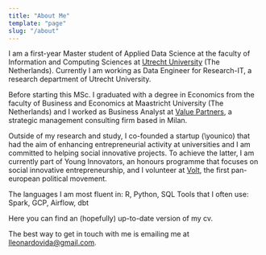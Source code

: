 ```yaml
---
title: "About Me"
template: "page"
slug: "/about"
---
```


I am a first-year Master student of Applied Data Science at the faculty of Information and Computing Sciences at <a target="_blank" rel="noopener" href="https://www.uu.nl/en">Utrecht University</a> (The Netherlands). Currently I am working as Data Engineer for Research-IT, a research department of Utrecht University.

Before starting this MSc. I graduated with a degree in Economics from the faculty of Business and Economics at Maastricht University (The Netherlands) and I worked as Business Analyst at <a target="_blank" rel="noopener" href="http://www.valuepartners.com/en/">Value Partners</a>, a strategic management consulting firm based in Milan.

Outside of my research and study, I co-founded a startup (\younico) that had the aim of enhancing entrepreneurial activity at universities and I am committed to helping social innovative projects. To achieve the latter, I am currently part of Young Innovators, an honours programme that focuses on social innovative entrepreneurship, and I volunteer at <a target="_blank" rel="noopener" href="https://www.volteuropa.org/">Volt</a>, the first pan-european political movement.

The languages I am most fluent in: R, Python, SQL
Tools that I often use: Spark, GCP, Airflow, dbt

Here you can find an (hopefully) up-to-date version of my cv.

The best way to get in touch with me is emailing me at [lleonardovida@gmail.com](mailto:lleonardovida@gmail.com).
